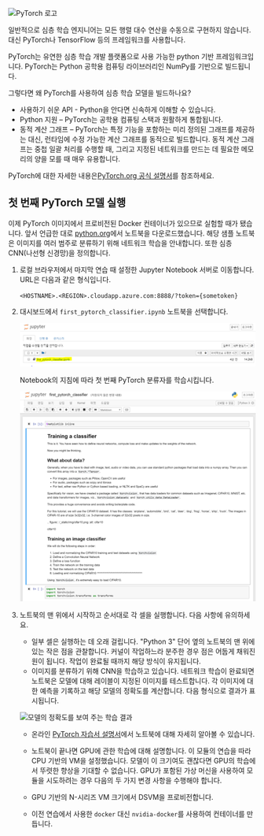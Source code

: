 ![PyTorch 로고](../media/5-image1.png) 

일반적으로 심층 학습 엔지니어는 모든 행렬 대수 연산을 수동으로 구현하지 않습니다. 대신 PyTorch나 TensorFlow 등의 프레임워크를 사용합니다.  

PyTorch는 유연한 심층 학습 개발 플랫폼으로 사용 가능한 python 기반 프레임워크입니다. PyTorch는 Python 공학용 컴퓨팅 라이브러리인 NumPy를 기반으로 빌드됩니다. 

그렇다면 왜 PyTorch를 사용하여 심층 학습 모델을 빌드하나요?  

- 사용하기 쉬운 API - Python을 안다면 신속하게 이해할 수 있습니다.
- Python 지원 – PyTorch는 공학용 컴퓨팅 스택과 원활하게 통합됩니다.
- 동적 계산 그래프 – PyTorch는 특정 기능을 포함하는 미리 정의된 그래프를 제공하는 대신, 런타임에 수정 가능한 계산 그래프를 동적으로 빌드합니다. 동적 계산 그래프는 중첩 일괄 처리를 수행할 때, 그리고 지정된 네트워크를 만드는 데 필요한 메모리의 양을 모를 때 매우 유용합니다.

PyTorch에 대한 자세한 내용은[PyTorch.org 공식 설명서](https://pytorch.org/about/)를 참조하세요.

## <a name="run-your-first-pytorch-model"></a>첫 번째 PyTorch 모델 실행

이제 PyTorch 이미지에서 프로비전된 Docker 컨테이너가 있으므로 실험할 때가 됐습니다. 앞서 언급한 대로 [python.org](https://python.org)에서 노트북을 다운로드했습니다. 해당 샘플 노트북은 이미지를 여러 범주로 분류하기 위해 네트워크 학습을 안내합니다. 또한 심층 CNN(나선형 신경망)을 정의합니다.

1. 로컬 브라우저에서 마지막 연습 때 설정한 Jupyter Notebook 서버로 이동합니다. URL은 다음과 같은 형식입니다.

    `<HOSTNAME>.<REGION>.cloudapp.azure.com:8888/?token={sometoken}`

1. 대시보드에서 `first_pytorch_classifier.ipynb` 노트북을 선택합니다.

    ![first_pytorch_classifier.ipynb 선택](../media/5-image2.PNG)

    Notebook의 지침에 따라 첫 번째 PyTorch 분류자를 학습시킵니다.

    !["분류자 노트북을 학습하는" 스크린샷](../media/5-image3.PNG)

2. 노트북의 맨 위에서 시작하고 순서대로 각 셀을 실행합니다. 다음 사항에 유의하세요.

    - 일부 셀은 실행하는 데 오래 걸립니다. "Python 3" 단어 옆의 노트북의 맨 위에 있는 작은 점을 관찰합니다. 커널이 작업하느라 분주한 경우 점은 어둡게 채워진 원이 됩니다. 작업이 완료될 때까지 해당 방식이 유지됩니다. 
    - 이미지를 분류하기 위해 CNN을 학습하고 있습니다. 네트워크 학습이 완료되면 노트북은 모델에 대해 레이블이 지정된 이미지를 테스트합니다. 각 이미지에 대한 예측을 기록하고 해당 모델의 정확도를 계산합니다. 다음 형식으로 결과가 표시됩니다.

    ![모델의 정확도를 보여 주는 학습 결과](../media/accuracy.png)
    
    - 온라인 [PyTorch 자습서 설명서](https://pytorch.org/tutorials/beginner/blitz/cifar10_tutorial.html)에서 노트북에 대해 자세히 알아볼 수 있습니다.
    
    - 노트북이 끝나면 GPU에 관한 학습에 대해 설명합니다. 이 모듈의 연습을 따라 CPU 기반의 VM을 설정했습니다. 모델이 이 크기여도 괜찮다면 GPU의 학습에서 뚜렷한 향상을 기대할 수 없습니다. GPU가 포함된 가상 머신을 사용하여 모듈을 시도하려는 경우 다음의 두 가지 변경 사항을 수행해야 합니다.
    - GPU 기반의 N-시리즈 VM 크기에서 DSVM을 프로비전합니다.
    - 이전 연습에서 사용한 `docker` 대신 `nvidia-docker`를 사용하여 컨테이너를 만듭니다.